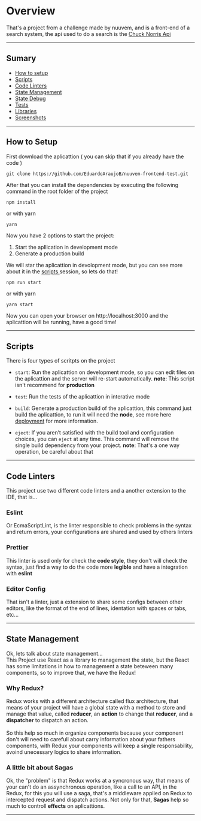 # Overview

That's a project from a challenge made by nuuvem, and is a front-end of a search system, the api used to do a search is the [Chuck Norris Api](https://api.chucknorris.io/)

---

## Sumary

- [ How to setup ](#how-to-setup)
- [ Scripts ](#scripts)
- [ Code Linters ](#code-linters)
- [ State Management ](#state-management)
- [ State Debug ]()
- [ Tests ]()
- [ Libraries ]()
- [ Screenshots ]()

---

## How to Setup

First download the aplicattion ( you can skip that if you already have the code )

```
git clone https://github.com/EduardoAraujoB/nuuvem-frontend-test.git
```

After that you can install the dependencies by executing the following command in the root folder of the project

```
npm install
```

or with yarn

```
yarn
```

Now you have 2 options to start the project:

1. Start the apllication in development mode
2. Generate a production build

We will star the aplicattion in devolopment mode, but you can see more about it in the [ scripts ](#scripts) session, so lets do that!

```
npm run start
```

or with yarn

```
yarn start
```

Now you can open your browser on http://localhost:3000 and the aplicattion will be running, have a good time!

---

## Scripts

There is four types of scritpts on the project

- `start`: Run the aplicattion on development mode, so you can edit files on the aplicattion and the server will re-start automatically. **note**: This script isn't recommend for **production**

- `test`: Run the tests of the aplicattion in interative mode
- `build`: Generate a production build of the aplicattion, this command just build the aplicattion, to run it will need the **node**, see more here [deployment](https://facebook.github.io/create-react-app/docs/deployment) for more information.
- `eject`: If you aren’t satisfied with the build tool and configuration choices, you can `eject` at any time. This command will remove the single build dependency from your project. **note**: That's a one way operation, be careful about that

---

## Code Linters

This project use two different code linters and a another
extension to the IDE, that is...

### Eslint

Or EcmaScriptLint, is the linter responsible to check problems in the syntax and return errors, your configurations are shared and used by others linters

### Prettier

This linter is used only for check the **code style**, they don't will check the syntax, just find a way to do the code more **legible** and have a integration with **eslint**

### Editor Config

That isn't a linter, just a extension to share some configs between other editors, like the format of the end of lines, identation with spaces or tabs, etc...

---

## State Management

Ok, lets talk about state management... <br>
This Project use React as a library to management the state, but the React has some limitations in how to management a state beteween many components, so to improve that, we have the Redux!

### Why Redux?

Redux works with a different architecture called flux architecture, that means of your project will have a global state with a method to store and manage that value, called **reducer**, an **action** to change that **reducer**, and a **dispatcher** to dispatch an action.<br>
<br>
So this help so much in organize components because your component don't will need to carefull about carry information about your fathers components, with Redux your components will keep a single responsability, avoind unecessary logics to share information.

### A little bit about Sagas

Ok, the "problem" is that Redux works at a syncronous way, that means of your can't do an assynchronous operation, like a call to an API, in the Redux, for this you will use a saga, that's a middleware applied on Redux to intercepted request and dispatch actions. Not only for that, **Sagas** help so much to controll **effects** on aplicattions.

---

